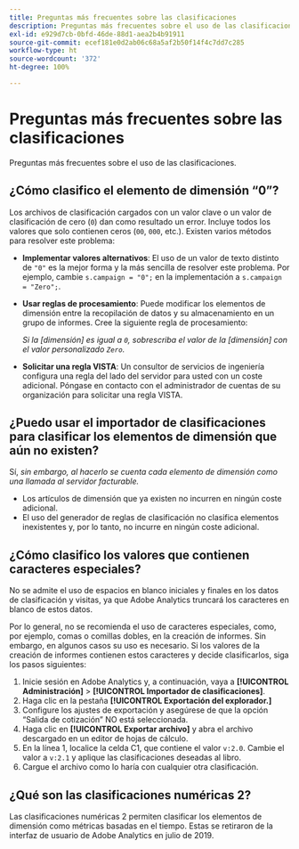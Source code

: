 ```yaml
---
title: Preguntas más frecuentes sobre las clasificaciones
description: Preguntas más frecuentes sobre el uso de las clasificaciones.
exl-id: e929d7cb-0bfd-46de-88d1-aea2b4b91911
source-git-commit: ecef181e0d2ab06c68a5af2b50f14f4c7dd7c285
workflow-type: ht
source-wordcount: '372'
ht-degree: 100%

---
```


# Preguntas más frecuentes sobre las clasificaciones

Preguntas más frecuentes sobre el uso de las clasificaciones.

## ¿Cómo clasifico el elemento de dimensión “0”?

Los archivos de clasificación cargados con un valor clave o un valor de clasificación de cero (`0`) dan como resultado un error. Incluye todos los valores que solo contienen ceros (`00`, `000`, etc.). Existen varios métodos para resolver este problema:

* **Implementar valores alternativos**: El uso de un valor de texto distinto de `"0"` es la mejor forma y la más sencilla de resolver este problema. Por ejemplo, cambie `s.campaign = "0";` en la implementación a `s.campaign = "Zero";`.

* **Usar reglas de procesamiento**: Puede modificar los elementos de dimensión entre la recopilación de datos y su almacenamiento en un grupo de informes. Cree la siguiente regla de procesamiento:

   *Si la [dimensión] es igual a `0`, sobrescriba el valor de la [dimensión] con el valor personalizado `Zero`.*

* **Solicitar una regla VISTA**: Un consultor de servicios de ingeniería configura una regla del lado del servidor para usted con un coste adicional. Póngase en contacto con el administrador de cuentas de su organización para solicitar una regla VISTA.

## ¿Puedo usar el importador de clasificaciones para clasificar los elementos de dimensión que aún no existen?

Sí, *sin embargo, al hacerlo se cuenta cada elemento de dimensión como una llamada al servidor facturable.*

* Los artículos de dimensión que ya existen no incurren en ningún coste adicional.
* El uso del generador de reglas de clasificación no clasifica elementos inexistentes y, por lo tanto, no incurre en ningún coste adicional.

## ¿Cómo clasifico los valores que contienen caracteres especiales?

No se admite el uso de espacios en blanco iniciales y finales en los datos de clasificación y visitas, ya que Adobe Analytics truncará los caracteres en blanco de estos datos.

Por lo general, no se recomienda el uso de caracteres especiales, como, por ejemplo, comas o comillas dobles, en la creación de informes. Sin embargo, en algunos casos su uso es necesario. Si los valores de la creación de informes contienen estos caracteres y decide clasificarlos, siga los pasos siguientes:

1. Inicie sesión en Adobe Analytics y, a continuación, vaya a **[!UICONTROL Administración]** > **[!UICONTROL Importador de clasificaciones]**.
2. Haga clic en la pestaña **[!UICONTROL Exportación del explorador.]**
3. Configure los ajustes de exportación y asegúrese de que la opción “Salida de cotización” NO está seleccionada.
4. Haga clic en **[!UICONTROL Exportar archivo]** y abra el archivo descargado en un editor de hojas de cálculo.
5. En la línea 1, localice la celda C1, que contiene el valor `v:2.0`. Cambie el valor a `v:2.1` y aplique las clasificaciones deseadas al libro.
6. Cargue el archivo como lo haría con cualquier otra clasificación.

## ¿Qué son las clasificaciones numéricas 2?

Las clasificaciones numéricas 2 permiten clasificar los elementos de dimensión como métricas basadas en el tiempo. Estas se retiraron de la interfaz de usuario de Adobe Analytics en julio de 2019.
